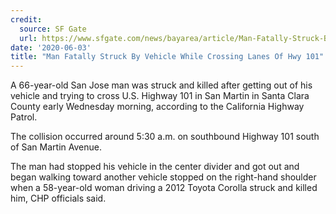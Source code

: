 ```yaml
---
credit:
  source: SF Gate
  url: https://www.sfgate.com/news/bayarea/article/Man-Fatally-Struck-By-Vehicle-While-Crossing-15314406.php
date: '2020-06-03'
title: "Man Fatally Struck By Vehicle While Crossing Lanes Of Hwy 101"
---
```

A 66-year-old San Jose man was struck and killed after getting out of his vehicle and trying to cross U.S. Highway 101 in San Martin in Santa Clara County early Wednesday morning, according to the California Highway Patrol.

The collision occurred around 5:30 a.m. on southbound Highway 101 south of San Martin Avenue.

The man had stopped his vehicle in the center divider and got out and began walking toward another vehicle stopped on the right-hand shoulder when a 58-year-old woman driving a 2012 Toyota Corolla struck and killed him, CHP officials said.
